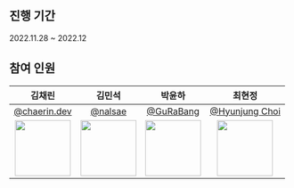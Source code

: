 ## 진행 기간

2022.11.28 ~ 2022.12

## 참여 인원

|                                    김채린                                    |                                    김민석                                    |                                    박윤하                                    |                                 최현정                                 |
| :--------------------------------------------------------------------------: | :--------------------------------------------------------------------------: | :--------------------------------------------------------------------------: | :--------------------------------------------------------------: |
|                [@chaerin.dev](https://github.com/chaerin-dev)                |                  [@nalsae](https://github.com/nalsae)                   |             [@GuRaBang](https://github.com/GuRaBang)              |             [@Hyunjung Choi](https://github.com/chjy0202)         |
| <img src="https://avatars.githubusercontent.com/u/70943835?v=4" width="100"> | <img src="https://avatars.githubusercontent.com/u/101828759?v=4" width="100"> | <img src="https://avatars.githubusercontent.com/u/87111950?v=4" width="100"> | <img src="https://avatars.githubusercontent.com/chjy0202" width="100"> |

<br>
